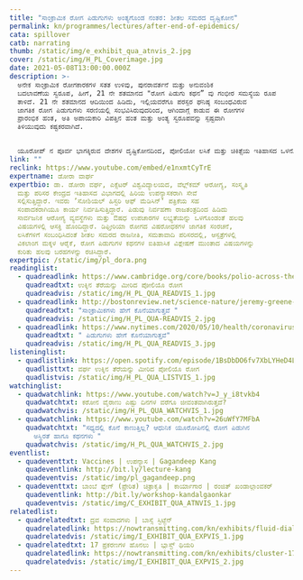 ```yaml
---
title: "ಸಾಂಕ್ರಾಮಿಕ ರೋಗ ಪಿಡುಗುಗಳು ಅಂತ್ಯಗೊಂಡ ನಂತರ: ಶೀತಲ ಸಮರದ ದೃಷ್ಟಿಕೋನ"
permalink: kn/programmes/lectures/after-end-of-epidemics/
cata: spillover
catb: narrating
thumb: /static/img/e_exhibit_qua_atnvis_2.jpg
cover: /static/img/H_PL_Coverimage.jpg
date: 2021-05-08T13:00:00.000Z
description: >-
  ಅನೇಕ ಸಾಂಕ್ರಾಮಿಕ ರೋಗಕಾರಕಗಳ ಸತತ ಉಳಿವು, ಪುನರಾವರ್ತನೆ ಮತ್ತು ಅನುವಂಶಿಕ
  ಬದಲಾವಣೆಯ ಸ್ವರೂಪ, ಹೀಗೆ, 21 ನೇ ಶತಮಾನದ "ರೋಗ ಪಿಡುಗು ಕಥನ” ವು ಗಂಭೀರ ಸಮಸ್ಯೆಯ ರೂಪ
  ತಾಳಿದೆ. 21 ನೇ ಶತಮಾನದ ಆದಿಯಿಂದ ಹಿಡಿದು, ಇಲ್ಲಿಯವರೆಗೂ ಪರಸ್ಪರ ಘನಿಷ್ಠ ಸಂಬಂಧವಿರುವ
  ಜಾಗತಿಕ ರೋಗ ಪಿಡುಗುಗಳು ಸರಣಿಯಲ್ಲಿ ಸಂಭವಿಸಿರುವುದರಿಂದ, ಆಗಿಂದಾಗ್ಗೆ ಕಾಡುವ ಈ ರೋಗಗಳ
  ಪ್ರಾರಂಭಿಕ ಹಂತ, ಅತಿ ಅಪಾಯಕಾರಿ ವಿಪತ್ತಿನ ಹಂತ ಮತ್ತು ಅಂತ್ಯ ಸ್ವರೂಪವನ್ನು ಸ್ಪಷ್ಟವಾಗಿ
  ತಿಳಿಯುವುದು ಕಷ್ಟಕರವಾಗಿದೆ. 


  ಯೂರೋಪ್‌ ನ‌ ಪೂರ್ವ ಭಾಗಕ್ಕಿರುವ ದೇಶಗಳ ದೃಷ್ಟಿಕೋನದಿಂದ, ಪೋಲಿಯೋ ಲಸಿಕೆ ಮತ್ತು ಚಿಕಿತ್ಸೆಯ ಇತಿಹಾಸದ ಒಳನೋಟ ಮತ್ತು ವಿಮರ್ಶೆಯು, ರೋಗ ಪಿಡುಗಿನ ಅಂತ್ಯವನ್ನು ನಿರ್ಧರಿಸಲು ಸಹಕಾರಿಯಾಗ ಬಹುದು. ಯಾವಾಗ, ಹೇಗೆ ಮತ್ತು ಎಂಥವರಿಗೆ ಈ ರೋಗಗಳು ತಗಲುವುದಿಲ್ಲ, ರೋಗ ಪಿಡುಗಿನ ಅಂತ್ಯ ಹೇಗೆ ಮತ್ತು ತದನಂತರದ ಸ್ಥಿತಿ ಏನು ಎಂಬುದರ ಬಗೆಗೆ ಡಾ.ಡೋರಾ ವರ್ಘ ಉಪನ್ಯಾಸ ನೀಡಲಿದ್ದಾರೆ.
link: ""
reclink: https://www.youtube.com/embed/e1nxmtCyTrE
expertname: ಡೋರಾ ವಾರ್ಘ
expertbio: ಡಾ. ಡೋರಾ ವರ್ಘ, ಎಕ್ಸೆಟರ್‌ ವಿಶ್ವವಿದ್ಯಾಲಯದ, ವೆಲ್ಲ್‌ಕಮ್ ಆರೋಗ್ಯ, ಸಂಸ್ಕೃತಿ
  ಮತ್ತು ಪರಿಸರ‌ ಕೇಂದ್ರದ ಇತಿಹಾಸದ ವಿಭಾಗದಲ್ಲಿ ಹಿರಿಯ ಉಪನ್ಯಾಸಕರಾಗಿ ಸೇವೆ
  ಸಲ್ಲಿಸುತ್ತಿದ್ದಾರೆ. ಇವರು ʼಸೋಶಿಯಲ್‌ ಹಿಸ್ಟರಿ ಆಫ್‌ ಮೆಡಿಸಿನ್'‌ ಪತ್ರಿಕೆಯ ಸಹ
  ಸಂಪಾದಕರಾಗಿಯೂ ಕಾರ್ಯ ನಿರ್ವಹಿಸುತ್ತಿದ್ದಾರೆ. ಪಿಡುವು ನಿರ್ವಹಣಾ ರಾಜತಂತ್ರದಿಂದ ಹಿಡಿದು
  ಸಾರ್ವಜನಿಕ ಆರೋಗ್ಯ ವ್ಯವಸ್ಥೆಗಳು ಮತ್ತು ಔಷಧ ಉಪಚಾರಗಳ ಲಭ್ಯತೆಯನ್ನು ಒಳಗೊಂಡಂತೆ ಹಲವು
  ವಿಷಯಗಳಲ್ಲಿ ಆಸಕ್ತಿ ಹೊಂದಿದ್ದಾರೆ. ಡಿಫ್ತೀರಿಯಾ ರೋಗದ ವಿಷರೋಧಕಗಳ ಜಾಗತಿಕ ಸಂರಚನೆ,
  ಲಸಿಕೆಗಳಿಗೆ ಸಂಬಂಧಿಸಿದಂತೆ ಶೀತಲ ಸಮರದ ರಾಜನೀತಿ, ಸಮತಾವಾದಿ ಪರಿಸರದಲ್ಲಿ, ಆಸ್ಪತ್ರೆಗಳಲ್ಲಿ
  ವಿಕಲಾಂಗ ಮಕ್ಕಳ ಆರೈಕೆ, ರೋಗ ಪಿಡುಗುಗಳ ಕಥನಗಳ ಐತಿಹಾಸಿಕ ವಿಶ್ಲೇಷಣೆ ಮುಂತಾದ ವಿಷಯಗಳನ್ನು
  ಕುರಿತು ಹಲವು ಬರಹಗಳನ್ನು ರಚಿಸಿದ್ದಾರೆ.
expertpic: /static/img/pl_dora.png
readinglist:
  - quadreadlink: https://www.cambridge.org/core/books/polio-across-the-iron-curtain/883EE15249730CF62FC95A52F555096C#fndtn-information
    quadreadtxt: ಉಕ್ಕಿನ ತೆರೆಯನ್ನು ಮೀರಿದ ಪೋಲಿಯೊ ರೋಗ
    quadreadvis: /static/img/H_PL_QUA_READVIS_1.jpg
  - quadreadlink: http://bostonreview.net/science-nature/jeremy-greene-dora-vargha-how-epidemics-end
    quadreadtxt: "ಸಾಂಕ್ರಾಮಿಕಗಳು ಹೇಗೆ ಕೊನೆಯಾಗುತ್ತವೆ "
    quadreadvis: /static/img/H_PL_QUA-READVIS_2.jpg
  - quadreadlink: https://www.nytimes.com/2020/05/10/health/coronavirus-plague-pandemic-history.html
    quadreadtxt: " ಪಿಡುಗುಗಳು ಹೇಗೆ ಕೊನೆಯಾಗುತ್ತವೆ"
    quadreadvis: /static/img/H_PL_QUA_READVIS_3.jpg
listeninglist:
  - quadlistlink: https://open.spotify.com/episode/1BsDbDO6fv7XbLYHeD4LXy?si=7i8f1dcfT4ORl9_-o9aELg
    quadlisttxt: ವರ್ಘ ಉಕ್ಕಿನ ತೆರೆಯನ್ನು ಮೀರಿದ ಪೋಲಿಯೊ ರೋಗ
    quadlistvis: /static/img/H_PL_QUA_LISTVIS_1.jpg
watchinglist:
  - quadwatchlink: https://www.youtube.com/watch?v=J_y_i8tvkb4
    quadwatchtxt: ಕರೋನ ವೈರಾಣು ಎಷ್ಟು ದಿನಗಳ ವರೆಗೂ ಜೀವಂತವಾಗಿರುತ್ತದೆ?
    quadwatchvis: /static/img/H_PL_QUA_WATCHVIS_1.jpg
  - quadwatchlink: https://www.youtube.com/watch?v=26uWfY7MFbA
    quadwatchtxt: "ಸಧ್ಯದಲ್ಲಿ ಕೊನೆ ಕಾಣುತ್ತಿಲ್ಲ? ಆಧುನಿಕ ಯೂರೋಪಿನಲ್ಲಿ ರೋಗ ಪಿಡುಗಿನ
      ಅಸ್ಥಿರತೆ ಹಾಗೂ ಕಥನಗಳು "
    quadwatchvis: /static/img/H_PL_QUA_WATCHVIS_2.jpg
eventlist:
  - quadeventtxt: Vaccines | ಉಪನ್ಯಾಸ | Gagandeep Kang
    quadeventlink: http://bit.ly/lecture-kang
    quadeventvis: /static/img/pl_gagandeep.png
  - quadeventtxt: ಬಾಂಬೆ ಪ್ಲೇಗ್‌ (ಪ್ರೇರಿತ) ಚಿತ್ರಾಕೃತಿ | ಕಾರ್ಯಾಗಾರ | ರಂಜಿತ್‌ ಖಂಡಾಲ್ಗಾಂವಕರ್‌
    quadeventlink: http://bit.ly/workshop-kandalgaonkar
    quadeventvis: /static/img/C_EXHIBIT_QUA_ATNVIS_1.jpg
relatedlist:
  - quadrelatedtxt: ದ್ರವ ಸಂವಾದಗಳು | ಬಾಸ್ಸೆ ಸ್ಟಿಟ್ಜೆನ್‌
    quadrelatedlink: https://nowtransmitting.com/kn/exhibits/fluid-dialogues/
    quadrelatedvis: /static/img/I_EXHIBIT_QUA_EXPVIS_1.jpg
  - quadrelatedtxt: 17 ಪ್ರಕರಣಗಳ ಹೊನಲು | ಬ್ಲಾಸ್ಟ್‌ ಥಿಯರಿ
    quadrelatedlink: https://nowtransmitting.com/kn/exhibits/cluster-17-cases/
    quadrelatedvis: /static/img/I_EXHIBIT_QUA_EXPVIS_2.jpg
---
```

